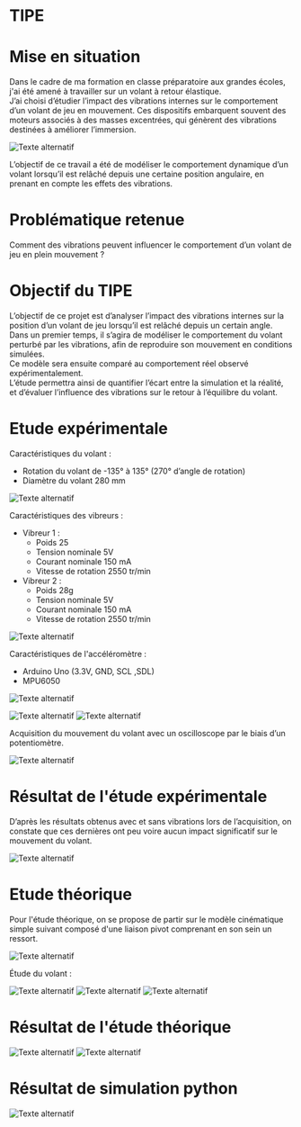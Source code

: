 # TIPE
# Mise en situation
Dans le cadre de ma formation en classe préparatoire aux grandes écoles, j'ai été amené à travailler sur un volant à retour élastique.  
J’ai choisi d’étudier l’impact des vibrations internes sur le comportement d’un volant de jeu en mouvement. Ces dispositifs embarquent souvent des moteurs associés à des masses excentrées, qui génèrent des vibrations destinées à améliorer l’immersion.  

![Texte alternatif](images/Volant.png)

L’objectif de ce travail a été de modéliser le comportement dynamique d’un volant lorsqu’il est relâché depuis une certaine position angulaire, en prenant en compte les effets des vibrations.
# Problématique retenue
Comment des vibrations peuvent influencer le comportement d’un volant de jeu en plein mouvement ?  
# Objectif du TIPE
L’objectif de ce projet est d’analyser l’impact des vibrations internes sur la position d’un volant de jeu lorsqu’il est relâché depuis un certain angle.  
Dans un premier temps, il s’agira de modéliser le comportement du volant perturbé par les vibrations, afin de reproduire son mouvement en conditions simulées.  
Ce modèle sera ensuite comparé au comportement réel observé expérimentalement.  
L’étude permettra ainsi de quantifier l’écart entre la simulation et la réalité, et d’évaluer l’influence des vibrations sur le retour à l’équilibre du volant.  
# Etude expérimentale 
Caractéristiques du volant :  
- Rotation du volant de -135° à 135° (270° d’angle de rotation)
- Diamètre du volant 280 mm

![Texte alternatif](images/Volantangles.png)

Caractéristiques des vibreurs :
- Vibreur 1 :
  - Poids 25
  - Tension nominale 5V
  - Courant nominale 150 mA
  - Vitesse de rotation 2550 tr/min
- Vibreur 2 :
  - Poids 28g
  - Tension nominale 5V
  - Courant nominale 150 mA
  - Vitesse de rotation 2550 tr/min
 
![Texte alternatif](images/Vibreurs.png)

Caractéristiques de l'accéléromètre : 
- Arduino Uno (3.3V, GND, SCL ,SDL)
- MPU6050

![Texte alternatif](images/Accélé.png)

![Texte alternatif](images/IMG_1878.jpg)
![Texte alternatif](images/IMG_1879.jpg)

Acquisition du mouvement du volant avec un oscilloscope par le biais d’un potentiomètre.

![Texte alternatif](images/IMG_1877.jpg)

# Résultat de l'étude expérimentale

D’après les résultats obtenus avec et sans vibrations lors de l’acquisition, on constate que ces dernières ont peu voire aucun impact significatif sur le mouvement du volant.

![Texte alternatif](images/MouvVolant.png)

# Etude théorique

Pour l'étude théorique, on se propose de partir sur le modèle cinématique simple suivant composé d'une liaison pivot comprenant en son sein un ressort.

![Texte alternatif](images/SchémaVolant.png)

Étude du volant :

![Texte alternatif](images/BAME.png)
![Texte alternatif](images/TMD.png)
![Texte alternatif](images/Equadiff.png)

# Résultat de l'étude théorique

![Texte alternatif](images/1depass.png)
![Texte alternatif](images/2depass.png)

# Résultat de simulation python

![Texte alternatif](images/1depass.png)

